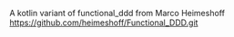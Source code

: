 A kotlin variant of functional_ddd from Marco Heimeshoff https://github.com/heimeshoff/Functional_DDD.git
